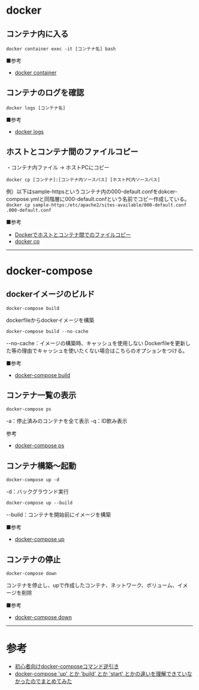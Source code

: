 # docker
## コンテナ内に入る
```
docker container exec -it [コンテナ名] bash
```

■参考
- [docker container](https://docs.docker.jp/engine/reference/commandline/container.html)

## コンテナのログを確認
```
docker logs [コンテナ名]
```

■参考
- [docker logs](https://docs.docker.jp/engine/reference/commandline/logs.html)



## ホストとコンテナ間のファイルコピー
・コンテナ内ファイル → ホストPCにコピー 
```
docker cp [コンテナ]:[コンテナ内ソースパス] [ホストPC内ソースパス] 
```
例）以下はsample-httpsというコンテナ内の000-default.confをdokcer-compose.ymlと同階層に000-default.confという名前でコピー作成している。
`docker cp sample-https:/etc/apache2/sites-available/000-default.conf .000-default.conf`

■参考
- [Dockerでホストとコンテナ間でのファイルコピー](https://qiita.com/gologo13/items/7e4e404af80377b48fd5)
- [docker cp](https://docs.docker.jp/engine/reference/commandline/cp.html)


***
# docker-compose
## dockerイメージのビルド
```
docker-compose build
```
dockerfileからdockerイメージを構築


```
docker-compose build --no-cache
```
--no-cache：イメージの構築時、キャッシュを使用しない
Dockerfileを更新した等の理由でキャッシュを使いたくない場合はこちらのオプションをつける。

■参考
- [docker-compose build](https://docs.docker.jp/compose/reference/build.html)

## コンテナ一覧の表示
```
docker-compose ps
```
-a：停止済みのコンテナを全て表示
-q：ID飲み表示

参考
- [docker-compose ps](https://docs.docker.jp/compose/reference/ps.html)


## コンテナ構築〜起動
```
docker-compose up -d
```
-d：バックグラウンド実行

```
docker-compose up --build
```
--build：コンテナを開始前にイメージを構築


■参考
- [docker-compose up](https://docs.docker.jp/compose/reference/up.html)


## コンテナの停止
```
docker-compose down
```
コンテナを停止し、upで作成したコンテナ、ネットワーク、ボリューム、イメージを削除

■参考
- [docker-compose down](https://docs.docker.jp/compose/reference/down.html)




***
# 参考
- [初心者向けdocker-composeコマンド逆引き](https://qiita.com/okyk/items/a374ddb3f853d1688820)
- [docker-compose 'up' とか 'build' とか 'start' とかの違いを理解できていなかったのでまとめてみた](https://qiita.com/tegnike/items/bcdcee0320e11a928d46)